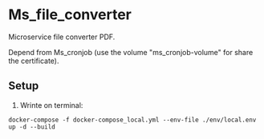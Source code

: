 # Ms_file_converter

Microservice file converter PDF.

Depend from Ms_cronjob (use the volume "ms_cronjob-volume" for share the certificate).

## Setup

1. Wrinte on terminal:
```
docker-compose -f docker-compose_local.yml --env-file ./env/local.env up -d --build
```
